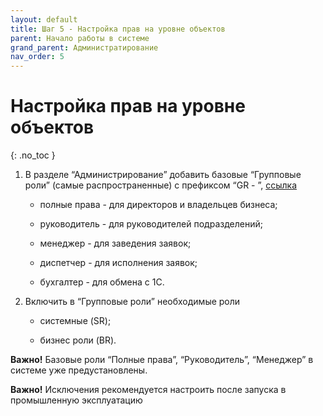 ```yaml
---
layout: default
title: Шаг 5 - Настройка прав на уровне объектов
parent: Начало работы в системе
grand_parent: Администратирование
nav_order: 5
---
```


# Настройка прав на уровне объектов
{: .no_toc }

1. В разделе “Администрирование” добавить базовые “Групповые роли” (самые распространенные) с префиксом “GR - ”, [ссылка](http://docs.arctl.ru/docs/administration/System_roles/)

      - полные права - для директоров и владельцев бизнеса;

      - руководитель - для руководителей подразделений;

      - менеджер - для заведения заявок;

      - диспетчер - для исполнения заявок;

      - бухгалтер - для обмена с 1С.

2. Включить в “Групповые роли” необходимые роли
      - системные (SR);

      - бизнес роли (BR).

**Важно!** Базовые роли “Полные права”, “Руководитель”, “Менеджер” в системе уже предустановлены.

**Важно!** Исключения рекомендуется настроить после запуска в промышленную эксплуатацию

